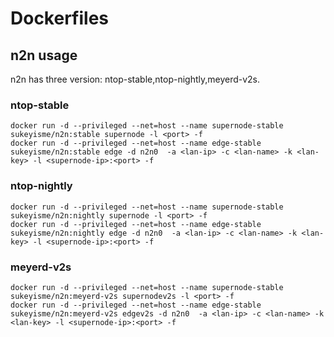 # Dockerfiles

## n2n usage
n2n has three version: ntop-stable,ntop-nightly,meyerd-v2s.
### ntop-stable
```shell
docker run -d --privileged --net=host --name supernode-stable sukeyisme/n2n:stable supernode -l <port> -f
docker run -d --privileged --net=host --name edge-stable sukeyisme/n2n:stable edge -d n2n0  -a <lan-ip> -c <lan-name> -k <lan-key> -l <supernode-ip>:<port> -f
```
### ntop-nightly
```shell
docker run -d --privileged --net=host --name supernode-stable sukeyisme/n2n:nightly supernode -l <port> -f
docker run -d --privileged --net=host --name edge-stable sukeyisme/n2n:nightly edge -d n2n0  -a <lan-ip> -c <lan-name> -k <lan-key> -l <supernode-ip>:<port> -f
```
### meyerd-v2s
```shell
docker run -d --privileged --net=host --name supernode-stable sukeyisme/n2n:meyerd-v2s supernodev2s -l <port> -f
docker run -d --privileged --net=host --name edge-stable sukeyisme/n2n:meyerd-v2s edgev2s -d n2n0  -a <lan-ip> -c <lan-name> -k <lan-key> -l <supernode-ip>:<port> -f
```
